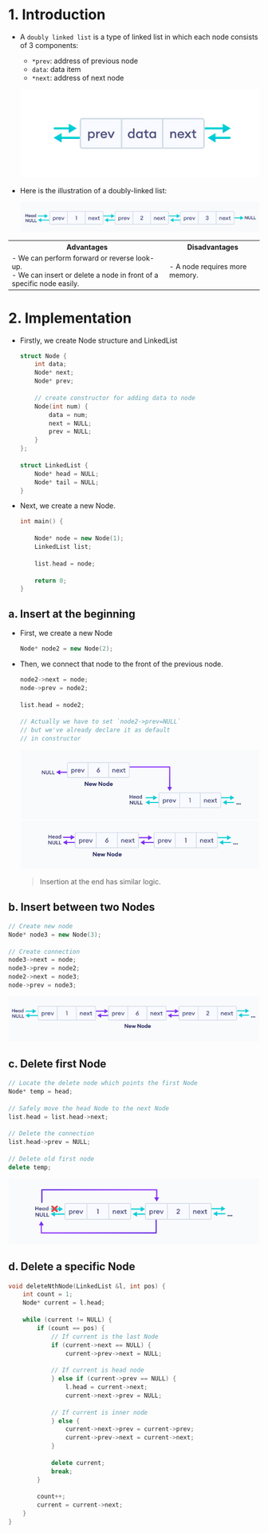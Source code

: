 # 1. Introduction

- A `doubly linked list` is a type of linked list in which each node consists of 3 components:
    - `*prev`: address of previous node
    - `data`: data item
    - `*next`: address of next node

    ![](img/img1.png)

- Here is the illustration of a doubly-linked list:

    ![](img/img2.png)

<table>
<tr>
<th>Advantages</th>
<th>Disadvantages</th>
</tr>

<tr>
<td>
- We can perform forward or reverse look-up.
<br>
- We can insert or delete a node in front of a specific node easily.
</td>

<td>
- A node requires more memory.

</td>
</tr>
</table>

# 2. Implementation

- Firstly, we create Node structure and LinkedList

    ```cpp
    struct Node {
        int data;
        Node* next;
        Node* prev;

        // create constructor for adding data to node
        Node(int num) {
            data = num;
            next = NULL;
            prev = NULL;
        }
    };

    struct LinkedList {
        Node* head = NULL;
        Node* tail = NULL;
    }
    ```

- Next, we create a new Node. 

    ```cpp
    int main() {

        Node* node = new Node(1);
        LinkedList list;

        list.head = node;

        return 0;
    }
    ```

## a. Insert at the beginning

- First, we create a new Node

    ```cpp
    Node* node2 = new Node(2);
    ```

- Then, we connect that node to the front of the previous node.

    ```cpp
    node2->next = node;
    node->prev = node2;

    list.head = node2;

    // Actually we have to set `node2->prev=NULL`
    // but we've already declare it as default
    // in constructor
    ```

    ![](img/img3.png)
    ![](img/img4.png)

    > Insertion at the end has similar logic.


## b. Insert between two Nodes

```cpp
// Create new node
Node* node3 = new Node(3);

// Create connection
node3->next = node;
node3->prev = node2;
node2->next = node3;
node->prev = node3;
```

![](img/img5.png)

## c. Delete first Node

```cpp
// Locate the delete node which points the first Node
Node* temp = head;

// Safely move the head Node to the next Node
list.head = list.head->next;

// Delete the connection
list.head->prev = NULL;

// Delete old first node
delete temp;
```

![](img/img6.png)

## d. Delete a specific Node

```cpp
void deleteNthNode(LinkedList &l, int pos) {
    int count = 1;
    Node* current = l.head;

    while (current != NULL) {
        if (count == pos) {
            // If current is the last Node
            if (current->next == NULL) {
                current->prev->next = NULL;

            // If current is head node
            } else if (current->prev == NULL) {
                l.head = current->next;
                current->next->prev = NULL;

            // If current is inner node
            } else {
                current->next->prev = current->prev;
                current->prev->next = current->next;
            }

            delete current;
            break;
        }

        count++;
        current = current->next;
    }
}
```
